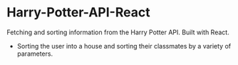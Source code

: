 # Harry-Potter-API-React
Fetching and sorting information from the Harry Potter API. Built with React.
* Sorting the user into a house and sorting their classmates by a variety of parameters.
